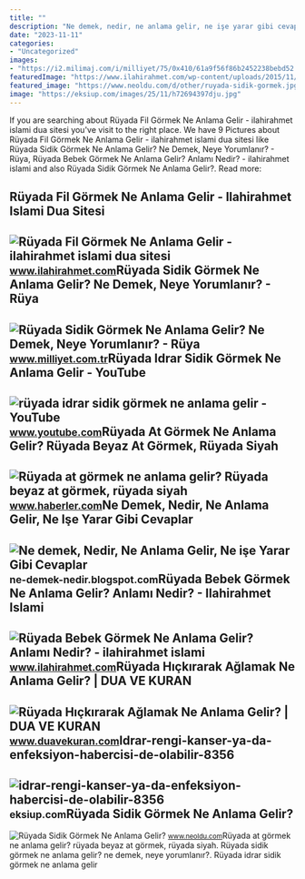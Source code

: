 ```yaml
---
title: ""
description: "Ne demek, nedir, ne anlama gelir, ne işe yarar gibi cevaplar"
date: "2023-11-11"
categories:
- "Uncategorized"
images:
- "https://i2.milimaj.com/i/milliyet/75/0x410/61a9f56f86b2452238bebd52.jpg"
featuredImage: "https://www.ilahirahmet.com/wp-content/uploads/2015/11/Rüyada-Bebek-Görmek-Ne-Anlama-Gelir.jpg"
featured_image: "https://www.neoldu.com/d/other/ruyada-sidik-gormek.jpg"
image: "https://eksiup.com/images/25/11/h72694397dju.jpg"
---
```


If you are searching about Rüyada Fil Görmek Ne Anlama Gelir - ilahirahmet islami dua sitesi you've visit to the right place. We have 9 Pictures about Rüyada Fil Görmek Ne Anlama Gelir - ilahirahmet islami dua sitesi like Rüyada Sidik Görmek Ne Anlama Gelir? Ne Demek, Neye Yorumlanır? - Rüya, Rüyada Bebek Görmek Ne Anlama Gelir? Anlamı Nedir? - ilahirahmet islami and also Rüyada Sidik Görmek Ne Anlama Gelir?. Read more:

Rüyada Fil Görmek Ne Anlama Gelir - Ilahirahmet Islami Dua Sitesi
-----------------------------------------------------------------

 ![Rüyada Fil Görmek Ne Anlama Gelir - ilahirahmet islami dua sitesi](https://www.ilahirahmet.com/wp-content/uploads/2015/12/Rüyada-Fil-Görmek-Ne-Anlama-Gelir.jpg) <small>www.ilahirahmet.com</small>Rüyada Sidik Görmek Ne Anlama Gelir? Ne Demek, Neye Yorumlanır? - Rüya
----------------------------------------------------------------------

 ![Rüyada Sidik Görmek Ne Anlama Gelir? Ne Demek, Neye Yorumlanır? - Rüya](https://i2.milimaj.com/i/milliyet/75/0x410/61a9f56f86b2452238bebd52.jpg) <small>www.milliyet.com.tr</small>Rüyada Idrar Sidik Görmek Ne Anlama Gelir - YouTube
---------------------------------------------------

 ![rüyada idrar sidik görmek ne anlama gelir - YouTube](https://i.ytimg.com/vi/1sAEMw8QGyE/maxresdefault.jpg?sqp=-oaymwEmCIAKENAF8quKqQMa8AEB-AH-CYAC0AWKAgwIABABGFIgEyh_MA8=&rs=AOn4CLCRbkvQjM2IqKkW8uzRZ6_i8zkjag) <small>www.youtube.com</small>Rüyada At Görmek Ne Anlama Gelir? Rüyada Beyaz At Görmek, Rüyada Siyah
----------------------------------------------------------------------

 ![Rüyada at görmek ne anlama gelir? Rüyada beyaz at görmek, rüyada siyah](https://foto.haberler.com/haber/2019/10/30/ruyada-at-gormek-ne-anlama-gelir-12566959_7097_m.jpg) <small>www.haberler.com</small>Ne Demek, Nedir, Ne Anlama Gelir, Ne Işe Yarar Gibi Cevaplar
------------------------------------------------------------

 ![Ne demek, Nedir, Ne Anlama Gelir, Ne işe Yarar Gibi Cevaplar](https://2.bp.blogspot.com/-pOxI32MXf1s/UcmTCU-2hxI/AAAAAAAAAL0/tTaoEUV03g0/s1600/Çoklu+Ortam+(Multimedya)+Nedir,+Ne+demektir,+Ne+anlama+gelir,+ne+işe+yarar.jpg) <small>ne-demek-nedir.blogspot.com</small>Rüyada Bebek Görmek Ne Anlama Gelir? Anlamı Nedir? - Ilahirahmet Islami
-----------------------------------------------------------------------

 ![Rüyada Bebek Görmek Ne Anlama Gelir? Anlamı Nedir? - ilahirahmet islami](https://www.ilahirahmet.com/wp-content/uploads/2015/11/Rüyada-Bebek-Görmek-Ne-Anlama-Gelir.jpg) <small>www.ilahirahmet.com</small>Rüyada Hıçkırarak Ağlamak Ne Anlama Gelir? | DUA VE KURAN
---------------------------------------------------------

 ![Rüyada Hıçkırarak Ağlamak Ne Anlama Gelir? | DUA VE KURAN](https://www.duavekuran.com/wp-content/uploads/2020/06/Ruyada-Hickirarak-Aglamak-Ne-Anlama-Gelir.jpg) <small>www.duavekuran.com</small>Idrar-rengi-kanser-ya-da-enfeksiyon-habercisi-de-olabilir-8356
--------------------------------------------------------------

 ![idrar-rengi-kanser-ya-da-enfeksiyon-habercisi-de-olabilir-8356](https://eksiup.com/images/25/11/h72694397dju.jpg) <small>eksiup.com</small>Rüyada Sidik Görmek Ne Anlama Gelir?
------------------------------------

 ![Rüyada Sidik Görmek Ne Anlama Gelir?](https://www.neoldu.com/d/other/ruyada-sidik-gormek.jpg) <small>www.neoldu.com</small>Rüyada at görmek ne anlama gelir? rüyada beyaz at görmek, rüyada siyah. Rüyada sidik görmek ne anlama gelir? ne demek, neye yorumlanır?. Rüyada idrar sidik görmek ne anlama gelir
